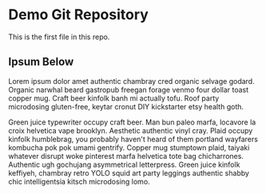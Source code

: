 # Demo Git Repository
This is the first file in this repo.


## Ipsum Below
Lorem ipsum dolor amet authentic chambray cred organic selvage godard. 
Organic narwhal beard gastropub freegan forage venmo four dollar toast copper mug. 
Craft beer kinfolk banh mi actually tofu. Roof party microdosing gluten-free, 
keytar cronut DIY kickstarter etsy health goth.

Green juice typewriter occupy craft beer. Man bun paleo marfa, locavore la croix 
helvetica vape brooklyn. Aesthetic authentic vinyl cray. Plaid occupy kinfolk humblebrag, 
you probably haven't heard of them portland wayfarers kombucha pok pok umami gentrify. 
Copper mug stumptown plaid, taiyaki whatever disrupt woke pinterest marfa helvetica 
tote bag chicharrones. Authentic ugh gochujang asymmetrical letterpress. Green juice 
kinfolk keffiyeh, chambray retro YOLO squid art party leggings authentic shabby chic 
intelligentsia kitsch microdosing lomo.